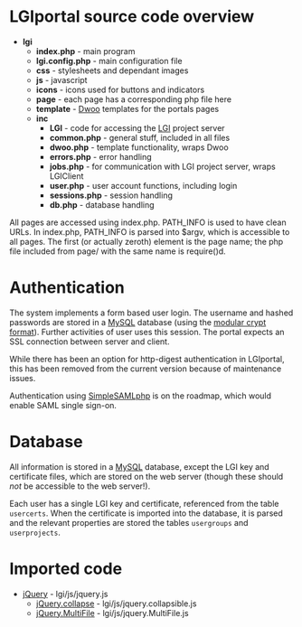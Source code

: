 LGIportal source code overview
==============================

* **lgi**
  * **index.php** - main program
  * **lgi.config.php** - main configuration file
  * **css** - stylesheets and dependant images
  * **js** - javascript
  * **icons** - icons used for buttons and indicators
  * **page** - each page has a corresponding php file here
  * **template** - [Dwoo][] templates for the portals pages
  * **inc** 
     * **LGI** - code for accessing the [LGI][LGI2] project server
     * **common.php** - general stuff, included in all files
     * **dwoo.php** - template functionality, wraps Dwoo
     * **errors.php** - error handling
     * **jobs.php** - for communication with LGI project server, wraps LGIClient
     * **user.php** - user account functions, including login
     * **sessions.php** - session handling
     * **db.php** - database handling

All pages are accessed using index.php. PATH\_INFO is used to have clean URLs. In
index.php, PATH\_INFO is parsed into $argv, which is accessible to all pages. The
first (or actually zeroth) element is the page name; the php file included from
page/ with the same name is require()d.


Authentication
==============

The system implements a form based user login. The username and hashed
passwords are stored in a [MySQL][] database (using the [modular crypt
format][]). Further activities of user uses this session. The portal expects an
SSL connection between server and client.

While there has been an option for http-digest authentication in LGIportal,
this has been removed from the current version because of maintenance issues.

Authentication using [SimpleSAMLphp][] is on the roadmap, which would enable
SAML single sign-on.


Database
========

All information is stored in a [MySQL][] database, except the LGI key and
certificate files, which are stored on the web server (though these should
_not_ be accessible to the web server!).

Each user has a single LGI key and certificate, referenced from the table
`usercerts`. When the certificate is imported into the database, it is
parsed and the relevant properties are stored the tables `usergroups` and
`userprojects`.


Imported code
=============

* [jQuery][] - lgi/js/jquery.js
  * [jQuery.collapse][] - lgi/js/jquery.collapsible.js
  * [jQuery.MultiFile][] - lgi/js/jquery.MultiFile.js


[LGI1]: http://gliteui.wks.gorlaeus.net/LGI/
[LGI2]: http://github.com/wvengen/LGI/wiki
[Dwoo]: http://www.dwoo.org/
[MySQL]: http://www.mysql.org/
[modular crypt format]: http://packages.python.org/passlib/modular_crypt_format.html
[SimpleSAMLphp]: http://simplesamlphp.org/
[jQuery]: http://www.jquery.org/
[jQuery.MultiFile]: http://code.google.com/p/jquery-multifile-plugin/
[jQuery.collapse]: http://michael.theirwinfamily.net/articles/jquery/collapsible-fieldsets-jquery-plugin-drupal-style
[jQuery.tagsinput]: http://xoxco.com/projects/code/tagsinput/

